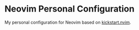 # Neovim Personal Configuration

My personal configuration for Neovim based on [kickstart.nvim](https://github.com/nvim-lua/kickstart.nvim).
